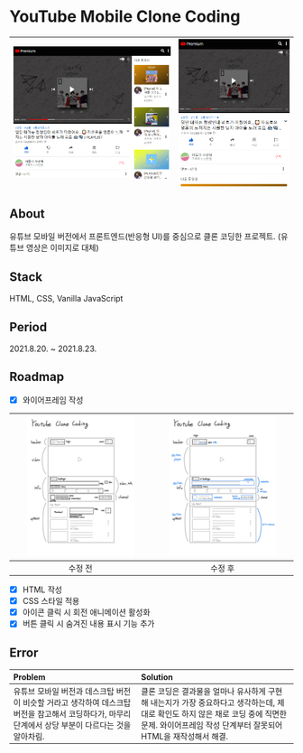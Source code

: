 # YouTube Mobile Clone Coding
|<img src="assets/images/index-wide.png" alt="index wide" />|<img src="assets/images/index.png" alt="index" />|
|:-:|:-:|

## About
유튜브 모바일 버전에서 프론트엔드(반응형 UI)를 중심으로 클론 코딩한 프로젝트. (유튜브 영상은 이미지로 대체)

## Stack
HTML, CSS, Vanilla JavaScript

## Period
2021.8.20. ~ 2021.8.23.

## Roadmap
- [X] 와이어프레임 작성

|<img src="assets/images/wireframing-before.jpeg" width="80%" height="80%" alt="wireframing before" />|<img src="assets/images/wireframing-after.jpeg" width="80%" height="80%" alt="wireframing after" />|
|:-:|:-:|
|수정 전|수정 후|

- [X] HTML 작성
- [X] CSS 스타일 적용
- [X] 아이콘 클릭 시 회전 애니메이션 활성화
- [X] 버튼 클릭 시 숨겨진 내용 표시 기능 추가

## Error
|Problem|Solution|
|:-|:-|
|유튜브 모바일 버전과 데스크탑 버전이 비슷할 거라고 생각하여 데스크탑 버전을 참고해서 코딩하다가, 마무리 단계에서 상당 부분이 다르다는 것을 알아차림.|클론 코딩은 결과물을 얼마나 유사하게 구현해 내는지가 가장 중요하다고 생각하는데, 제대로 확인도 하지 않은 채로 코딩 중에 직면한 문제. 와이어프레임 작성 단계부터 잘못되어 HTML을 재작성해서 해결.|
